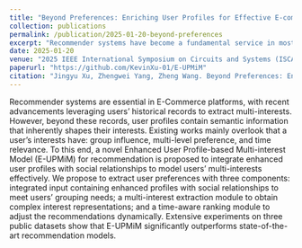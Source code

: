 ```yaml
---
title: "Beyond Preferences: Enriching User Profiles for Effective E-commerce Recommendations"
collection: publications
permalink: /publication/2025-01-20-beyond-preferences
excerpt: "Recommender systems have become a fundamental service in most E-Commerce platforms. Recently, some efforts to extract multi-interests from users' historical records have demonstrated superior performance. However, aside from historical records, the user profile contains rich semantic information for interest extraction and inherently regulates the users' interests. Existing works mainly overlook that a user's interests have: group influence; multi-level preference; and time relevance. To this end, a novel Enhanced User Profile-based Multi-interest Model (E-UPMiM) for recommendation is proposed to integrate historical records with enhanced user profiles with social relationship information to model users' multi-interests effectively. By leveraging these multiple data sources, our model aims to provide users with more accurate and personalized recommendations. We propose to extract user preferences with three corresponding components: integrated input with enhanced and updated user profile with social relationship information to meet users' grouping needs; multi-interest extraction module to obtain complex multiple interest representations; and time-aware ranking module to adjust the order of the recommendation list dynamically. Extensive experiments on three public datasets show that E-UPMiM significantly outperforms state-of-the-art recommendation models. From both qualitative and quantitative perspectives, the results demonstrate improvements in recommendation accuracy, personalization, and robustness to changes in user preferences."
date: 2025-01-20
venue: "2025 IEEE International Symposium on Circuits and Systems (ISCAS)"
paperurl: "https://github.com/KevinXu-01/E-UPMiM"
citation: "Jingyu Xu, Zhengwei Yang, Zheng Wang. Beyond Preferences: Enriching User Profiles for Effective E-commerce Recommendations. 2025 IEEE International Symposium on Circuits and Systems (ISCAS). 2025. https://doi.org/10.1109/ISCAS56072.2025.11043438"
---
```


Recommender systems are essential in E-Commerce platforms, with recent advancements leveraging users’ historical records to extract multi-interests. However, beyond these records, user profiles contain semantic information that inherently shapes their interests. Existing works mainly overlook that a user’s interests have: group influence, multi-level preference, and time relevance. To this end, a novel Enhanced User Profile-based Multi-interest Model (E-UPMiM) for recommendation is proposed to integrate enhanced user profiles with social relationships to model users’ multi-interests effectively. We propose to extract user preferences with three components: integrated input containing enhanced profiles with social relationships to meet users’ grouping needs; a multi-interest extraction module to obtain complex interest representations; and a time-aware ranking module to adjust the recommendations dynamically. Extensive experiments on three public datasets show that E-UPMiM significantly outperforms state-of-the-art recommendation models.
